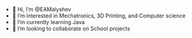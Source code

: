 - 👋 Hi, I’m @EAMalyshev
- 👀 I’m interested in Mechatronics, 3D Printing, and Computer science
- 🌱 I’m currently learning Java
- 💞️ I’m looking to collaborate on School projects
